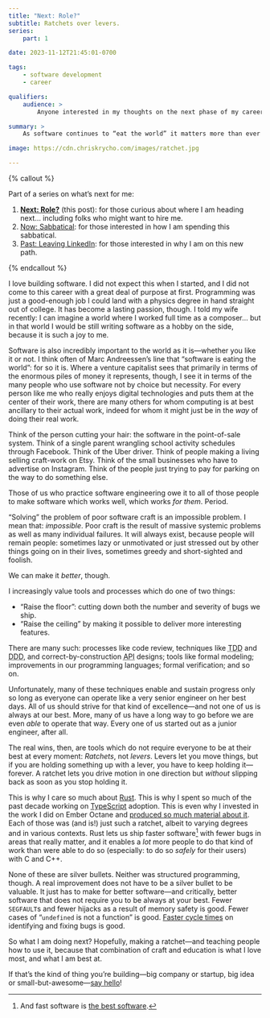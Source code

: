 ```yaml
---
title: "Next: Role?"
subtitle: Ratchets over levers.
series:
    part: 1

date: 2023-11-12T21:45:01-0700

tags:
    - software development
    - career

qualifiers:
    audience: >
        Anyone interested in my thoughts on the next phase of my career—but *especially* anyone who might want to work with me.

summary: >
    As software continues to “eat the world” it matters more than ever how we build it. So let’s raise the floor—and the ceiling—for what software can be.

image: https://cdn.chriskrycho.com/images/ratchet.jpg

---
```


{% callout %}

Part of a series on what’s next for me:

1. [**Next: Role?**](/journal/next/role/) (this post): for those curious about where I am heading next… including folks who might want to hire me.
2. [Now: Sabbatical](/journal/next/sabbatical/): for those interested in how I am spending this sabbatical.
3. [Past: Leaving LinkedIn](/journal/next/leaving-linkedin/): for those interested in why I am on this new path.

{% endcallout %}

I love building software. I did not expect this when I started, and I did not come to this career with a great deal of purpose at first. Programming was just a good-enough job I could land with a physics degree in hand straight out of college. It has become a lasting passion, though. I told my wife recently: I can imagine a world where I worked full time as a composer… but in that world I would be still writing software as a hobby on the side, because it is such a joy to me.

Software is also incredibly important to the world as it is—whether you like it or not. I think often of Marc Andreessen’s line that “software is eating the world”: for so it is. Where a venture capitalist sees that primarily in terms of the enormous piles of money it represents, though, I see it in terms of the many people who use software not by choice but necessity. For every person like me who really enjoys digital technologies and puts them at the center of their work, there are many others for whom computing is at best ancillary to their actual work, indeed for whom it might just be in the *way* of doing their real work.

Think of the person cutting your hair: the software in the point-of-sale system. Think of a single parent wrangling school activity schedules through Facebook. Think of the Uber driver. Think of people making a living selling craft-work on Etsy. Think of the small businesses who have to advertise on Instagram. Think of the people just trying to pay for parking on the way to do something else.

Those of us who practice software engineering owe it to all of those people to make software which works well, which works *for them*. Period.

“Solving” the problem of poor software craft is an impossible problem. I mean that: *impossible*. Poor craft is the result of massive systemic problems as well as many individual failures. It will always exist, because people will remain people: sometimes lazy or unmotivated or just stressed out by other things going on in their lives, sometimes greedy and short-sighted and foolish.

We can make it *better*, though.

I increasingly value tools and processes which do one of two things:

- “Raise the floor”: cutting down both the number and severity of bugs we ship.
- “Raise the ceiling” by making it possible to deliver more interesting features.

There are many such: processes like code review, techniques like <abbr title="test-driven development">TDD</abbr> and <abbr title="domain-driven design">DDD</abbr>, and correct-by-construction <abbr title="application programming interface">API</abbr> designs; tools like formal modeling; improvements in our programming languages; formal verification; and so on.

Unfortunately, many of these techniques enable and sustain progress only so long as everyone can operate like a very senior engineer on her best days. All of us should strive for that kind of excellence—and not one of us is always at our best. More, many of us have a long way to go before we are even *able* to operate that way. Every one of us started out as a junior engineer, after all.

The real wins, then, are tools which do not require everyone to be at their best at every moment: *Ratchets*, not *levers*. Levers let you move things, but if you are holding something up with a lever, you have to keep holding it—forever. A ratchet lets you drive motion in one direction but *without* slipping back as soon as you stop holding it.

This is why I care so much about [Rust](https://www.rust-lang.org). This is why I spent so much of the past decade working on [TypeScript](https://typescriptlang.org) adoption. This is even why I invested in the work I did on Ember Octane and [produced so much material about it](https://v5.chriskrycho.com/topics/ember). Each of those was (and is!) just such a ratchet, albeit to varying degrees and in various contexts. Rust lets us ship faster software[^1] with fewer bugs in areas that really matter, and it enables a *lot* more people to do that kind of work than were able to do so (especially: to do so *safely* for their users) with C and C++.

None of these are silver bullets. Neither was structured programming, though. A real improvement does not have to be a silver bullet to be valuable. It just has to make for better software—and critically, better software that does not require you to be always at your best. Fewer `SEGFAULT`s and fewer hijacks as a result of memory safety is good. Fewer cases of “`undefined` is not a function” is good. [Faster cycle times](https://v4.chriskrycho.com/2018/scales-of-feedback-time-in-software-development.html) on identifying and fixing bugs is good.

So what I am doing next? Hopefully, making a ratchet—and teaching people how to use it, because that combination of craft and education is what I love most, and what I am best at.

If that’s the kind of thing you’re building—big company or startup, big idea or small-but-awesome—[say hello](mailto:hello@chriskrycho.com?subject=Ratchets)!

[^1]:	And fast software is [the best software](https://craigmod.com/essays/fast_software/ "“Fast Software, the Best Software: On the benefits of speedy software, and how it affects user perception of engineering quality and overall usability”, by Craig Mod").
